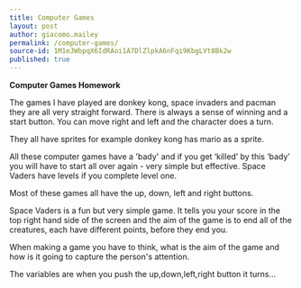```yaml
---
title: Computer Games
layout: post
author: giacomo.mailey
permalink: /computer-games/
source-id: 1M1eJWbpqX6IdRAoi1A7DlZlpkA6nFqi9KbgLVt8Bk2w
published: true
---
```

**Computer Games Homework**

The games I have played are donkey kong, space invaders and pacman they are all  very straight forward. There is always a sense of winning and a start button. You can move right and left and the character does a turn.

They all have sprites for example donkey kong has mario as a sprite.

All these computer games have a 'bady' and if you get ‘killed’ by this ‘bady’ you will have to start all over again - very simple but effective. Space Vaders have levels if you complete level one.

Most of these games all have the up, down, left and right buttons.

Space Vaders is a fun but very simple game. It tells you your score in the top right hand side of the screen and the aim of the game is to end all of the creatures, each have different points, before they end you.

When making a game you have to think, what is the aim of the game and how is it going to capture the person's attention. 

The variables are when you push the up,down,left,right button it turns…

